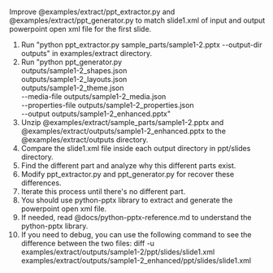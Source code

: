 Improve @examples/extract/ppt_extractor.py and @examples/extract/ppt_generator.py to match slide1.xml of input and output powerpoint open xml file for
  the first slide.

1. Run "python ppt_extractor.py sample_parts/sample1-2.pptx --output-dir outputs" in examples/extract directory.
2. Run "python ppt_generator.py \
outputs/sample1-2_shapes.json \
outputs/sample1-2_layouts.json \
outputs/sample1-2_theme.json \
--media-file outputs/sample1-2_media.json \
--properties-file outputs/sample1-2_properties.json \
--output outputs/sample1-2_enhanced.pptx"
3. Unzip @examples/extract/sample_parts/sample1-2.pptx and @examples/extract/outputs/sample1-2_enhanced.pptx to the @examples/extract/outputs directory.
4. Compare the slide1.xml file inside each output directory in ppt/slides directory.
5. Find the different part and analyze why this different parts exist.
6. Modify ppt_extractor.py and ppt_generator.py for recover these differences.
7. Iterate this process until there's no different part.
8. You should use python-pptx library to extract and generate the powerpoint open xml file.
9. If needed, read @docs/python-pptx-reference.md to understand the python-pptx library.
10. If you need to debug, you can use the following command to see the difference between the two files:
    diff -u examples/extract/outputs/sample1-2/ppt/slides/slide1.xml examples/extract/outputs/sample1-2_enhanced/ppt/slides/slide1.xml